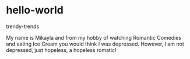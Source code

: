 # hello-world
trendy-trends


My name is Mikayla and from my hobby of watching Romantic Comedies and eating Ice Cream you would think I was depressed. However, I am not depressed, just hopeless, a hopeless romatic! 
